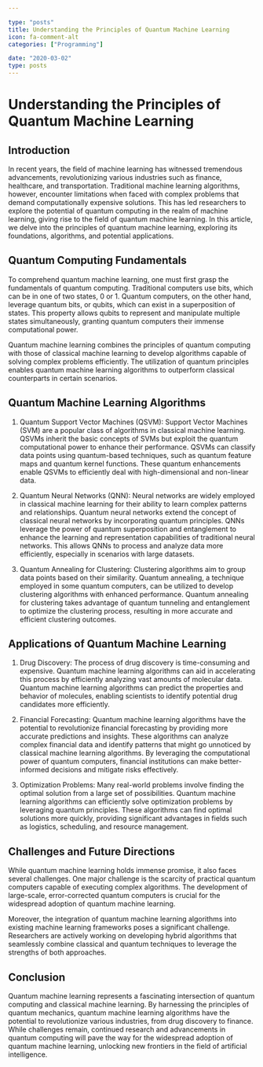 ```yaml
---

type: "posts"
title: Understanding the Principles of Quantum Machine Learning
icon: fa-comment-alt
categories: ["Programming"]

date: "2020-03-02"
type: posts
---
```





# Understanding the Principles of Quantum Machine Learning

## Introduction

In recent years, the field of machine learning has witnessed tremendous advancements, revolutionizing various industries such as finance, healthcare, and transportation. Traditional machine learning algorithms, however, encounter limitations when faced with complex problems that demand computationally expensive solutions. This has led researchers to explore the potential of quantum computing in the realm of machine learning, giving rise to the field of quantum machine learning. In this article, we delve into the principles of quantum machine learning, exploring its foundations, algorithms, and potential applications.

## Quantum Computing Fundamentals

To comprehend quantum machine learning, one must first grasp the fundamentals of quantum computing. Traditional computers use bits, which can be in one of two states, 0 or 1. Quantum computers, on the other hand, leverage quantum bits, or qubits, which can exist in a superposition of states. This property allows qubits to represent and manipulate multiple states simultaneously, granting quantum computers their immense computational power.

Quantum machine learning combines the principles of quantum computing with those of classical machine learning to develop algorithms capable of solving complex problems efficiently. The utilization of quantum principles enables quantum machine learning algorithms to outperform classical counterparts in certain scenarios.

## Quantum Machine Learning Algorithms

1. Quantum Support Vector Machines (QSVM):
   Support Vector Machines (SVM) are a popular class of algorithms in classical machine learning. QSVMs inherit the basic concepts of SVMs but exploit the quantum computational power to enhance their performance. QSVMs can classify data points using quantum-based techniques, such as quantum feature maps and quantum kernel functions. These quantum enhancements enable QSVMs to efficiently deal with high-dimensional and non-linear data.

2. Quantum Neural Networks (QNN):
   Neural networks are widely employed in classical machine learning for their ability to learn complex patterns and relationships. Quantum neural networks extend the concept of classical neural networks by incorporating quantum principles. QNNs leverage the power of quantum superposition and entanglement to enhance the learning and representation capabilities of traditional neural networks. This allows QNNs to process and analyze data more efficiently, especially in scenarios with large datasets.

3. Quantum Annealing for Clustering:
   Clustering algorithms aim to group data points based on their similarity. Quantum annealing, a technique employed in some quantum computers, can be utilized to develop clustering algorithms with enhanced performance. Quantum annealing for clustering takes advantage of quantum tunneling and entanglement to optimize the clustering process, resulting in more accurate and efficient clustering outcomes.

## Applications of Quantum Machine Learning

1. Drug Discovery:
   The process of drug discovery is time-consuming and expensive. Quantum machine learning algorithms can aid in accelerating this process by efficiently analyzing vast amounts of molecular data. Quantum machine learning algorithms can predict the properties and behavior of molecules, enabling scientists to identify potential drug candidates more efficiently.

2. Financial Forecasting:
   Quantum machine learning algorithms have the potential to revolutionize financial forecasting by providing more accurate predictions and insights. These algorithms can analyze complex financial data and identify patterns that might go unnoticed by classical machine learning algorithms. By leveraging the computational power of quantum computers, financial institutions can make better-informed decisions and mitigate risks effectively.

3. Optimization Problems:
   Many real-world problems involve finding the optimal solution from a large set of possibilities. Quantum machine learning algorithms can efficiently solve optimization problems by leveraging quantum principles. These algorithms can find optimal solutions more quickly, providing significant advantages in fields such as logistics, scheduling, and resource management.

## Challenges and Future Directions

While quantum machine learning holds immense promise, it also faces several challenges. One major challenge is the scarcity of practical quantum computers capable of executing complex algorithms. The development of large-scale, error-corrected quantum computers is crucial for the widespread adoption of quantum machine learning.

Moreover, the integration of quantum machine learning algorithms into existing machine learning frameworks poses a significant challenge. Researchers are actively working on developing hybrid algorithms that seamlessly combine classical and quantum techniques to leverage the strengths of both approaches.

## Conclusion

Quantum machine learning represents a fascinating intersection of quantum computing and classical machine learning. By harnessing the principles of quantum mechanics, quantum machine learning algorithms have the potential to revolutionize various industries, from drug discovery to finance. While challenges remain, continued research and advancements in quantum computing will pave the way for the widespread adoption of quantum machine learning, unlocking new frontiers in the field of artificial intelligence.
